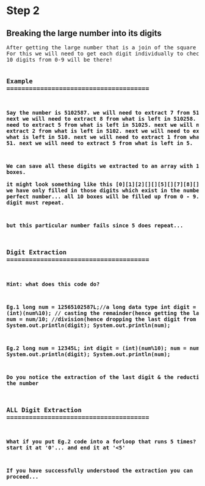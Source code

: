 # Step 2
<h2>Breaking the large number into its digits</h2>
<pre>
After getting the large number that is a join of the square and cube, We will need to test its digits.
For this we will need to get each digit individually to check that they havent repeated... and that means all the
10 digits from 0-9 will be there!

### <b>Example<b> ======================================
 Say the number is 5102587.
 we will need to extract 7 from 5102587.
 next
 we will need to extract 8 from what is left in 510258.
 next
 we will need to extract 5 from what is left in 51025.
 next
 we will need to extract 2 from what is left in 5102.
 next
 we will need to extract 0 from what is left in 510.
 next
 we will need to extract 1 from what is left in 51.
 next
 we will need to extract 5 from what is left in 5.
 
We can save all these digits we extracted to an array with 10 boxes.  
it might look something like this
[0][1][2][][][5][][7][8][]
NOTICE... we have only filled in those digits which exist in the number.
In the perfect number... all 10 boxes will be filled up from 0 - 9.
Hence no digit must repeat.
 
but this particular number fails since 5 does repeat... 


### <b>Digit Extraction<b> ======================================
Hint: what does this code do?

Eg.1
long num = 12565102587L;//a long data type
int digit = (int)(num%10); // casting the remainder(hence getting the last digit)
num = num/10; //division(hence dropping the last digit from the number) 
System.out.println(digit);
System.out.println(num);

Eg.2
long num = 12345L;
int digit = (int)(num%10);
num = num/10;
System.out.println(digit);
System.out.println(num);

Do you notice the extraction of the last digit & the reduction of the number



### <b>ALL Digit Extraction<b> ======================================
What if you put Eg.2 code into a forloop that runs 5 times?
Hint: start it at '0'... and end it at '<5'

  
  
If you have successfully understood the extraction you can proceed...  















